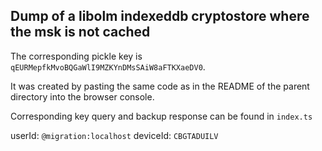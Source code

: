 ## Dump of a libolm indexeddb cryptostore where the msk is not cached

The corresponding pickle key is `qEURMepfkMvoBQGaWlI9MZKYnDMsSAiW8aFTKXaeDV0`.

It was created by pasting the same code as in the README of the parent directory into the browser console.

Corresponding key query and backup response can be found in `index.ts`

userId: `@migration:localhost`
deviceId: `CBGTADUILV`
